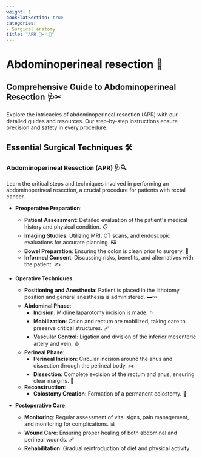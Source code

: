 ```yaml
---
weight: 1
bookFlatSection: true
categories:
- Surgical anatomy
title: "APR 🔪✂🪡💉"
---
```


# Abdominoperineal resection 🏥

## Comprehensive Guide to Abdominoperineal Resection 🩺✂

Explore the intricacies of abdominoperineal resection (APR) with our detailed guides and resources. Our step-by-step instructions ensure precision and safety in every procedure.

## Essential Surgical Techniques 🛠️

### Abdominoperineal Resection (APR) 🩺🔍

Learn the critical steps and techniques involved in performing an abdominoperineal resection, a crucial procedure for patients with rectal cancer.

- **Preoperative Preparation**: 
  - **Patient Assessment**: Detailed evaluation of the patient's medical history and physical condition. 📋
  - **Imaging Studies**: Utilizing MRI, CT scans, and endoscopic evaluations for accurate planning. 🖼️
  - **Bowel Preparation**: Ensuring the colon is clean prior to surgery. 🚽
  - **Informed Consent**: Discussing risks, benefits, and alternatives with the patient. ✍️

- **Operative Techniques**:
  - **Positioning and Anesthesia**: Patient is placed in the lithotomy position and general anesthesia is administered. 🛏️💤
  - **Abdominal Phase**:
    - **Incision**: Midline laparotomy incision is made. 🪡
    - **Mobilization**: Colon and rectum are mobilized, taking care to preserve critical structures. 🩹
    - **Vascular Control**: Ligation and division of the inferior mesenteric artery and vein. 🩸
  - **Perineal Phase**:
    - **Perineal Incision**: Circular incision around the anus and dissection through the perineal body. ✂️
    - **Dissection**: Complete excision of the rectum and anus, ensuring clear margins. 🔪
  - **Reconstruction**:
    - **Colostomy Creation**: Formation of a permanent colostomy. 🏥

- **Postoperative Care**:
  - **Monitoring**: Regular assessment of vital signs, pain management, and monitoring for complications. 📊
  - **Wound Care**: Ensuring proper healing of both abdominal and perineal wounds. 🩹
  - **Rehabilitation**: Gradual reintroduction of diet and physical activity